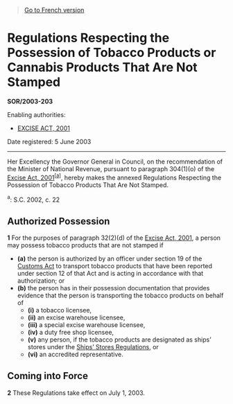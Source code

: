 > [Go to French version](/fr/Règlements/Décrets,%20ordonnances%20et%20règlements%20statutaires/2003/203.md)

# Regulations Respecting the Possession of Tobacco Products or Cannabis Products That Are Not Stamped

**SOR/2003-203**

Enabling authorities: 
- [EXCISE ACT, 2001](/en/Acts/Statutes%20of%20Canada/2002/c.%2022.md)

Date registered: 5 June 2003

----------

Her Excellency the Governor General in Council, on the recommendation of the Minister of National Revenue, pursuant to paragraph 304(1)(o) of the [Excise Act, 2001](/en/Acts/Statutes%20of%20Canada/2002/c.%2022.md)<sup><a href='#footnotea_e'>[a]</a></sup>, hereby makes the annexed Regulations Respecting the Possession of Tobacco Products That Are Not Stamped.

<a name='footnotea_e'><sup>a</sup></a>: S.C. 2002, c. 22<br />




## Authorized Possession


**1** For the purposes of paragraph 32(2)(d) of the [Excise Act, 2001](/en/Acts/Statutes%20of%20Canada/2002/c.%2022.md), a person may possess tobacco products that are not stamped if
- **(a)** the person is authorized by an officer under section 19 of the [Customs Act](/en/Acts/Statutes%20of%20Canada/1985/c.%201%20(2nd%20Supp.).md) to transport tobacco products that have been reported under section 12 of that Act and is acting in accordance with that authorization; or
- **(b)** the person has in their possession documentation that provides evidence that the person is transporting the tobacco products on behalf of
	- **(i)** a tobacco licensee,
	- **(ii)** an excise warehouse licensee,
	- **(iii)** a special excise warehouse licensee,
	- **(iv)** a duty free shop licensee,
	- **(v)** any person, if the tobacco products are designated as ships’ stores under the [Ships’ Stores Regulations](/en/Regulations/Statutory%20Orders%20and%20Regulations/96/40.md), or
	- **(vi)** an accredited representative.




## Coming into Force


**2** These Regulations take effect on July 1, 2003.


